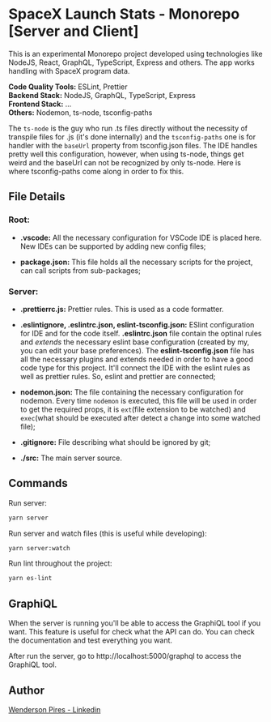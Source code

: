 # SpaceX Launch Stats - Monorepo [Server and Client]

This is an experimental Monorepo project developed using technologies like NodeJS, React, GraphQL, TypeScript, Express and others. The app works handling with SpaceX program data.

**Code Quality Tools:** ESLint, Prettier <br>
**Backend Stack:** NodeJS, GraphQL, TypeScript, Express <br>
**Frontend Stack:** ...<br>
**Others:** Nodemon, ts-node, tsconfig-paths

The `ts-node` is the guy who run .ts files directly without the necessity of transpile files for .js (it's done internally) and the `tsconfig-paths` one is for handler with the `baseUrl` property from tsconfig.json files. The IDE handles pretty well this configuration, however, when using ts-node, things get weird and the baseUrl can not be recognized by only ts-node. Here is where tsconfig-paths come along in order to fix this.

## File Details

### Root:

- **.vscode:** All the necessary configuration for VSCode IDE is placed here. New IDEs can be supported by adding new config files;

- **package.json:** This file holds all the necessary scripts for the project, can call scripts from sub-packages;

### Server:

- **.prettierrc.js:** Prettier rules. This is used as a code formatter.

- **.eslintignore, .eslintrc.json, eslint-tsconfig.json:** ESlint configuration for IDE and for the code itself. **.eslintrc.json** file contain the optinal rules and _extends_ the necessary eslint base configuration (created by my, you can edit your base preferences). The **eslint-tsconfig.json** file has all the necessary plugins and extends needed in order to have a good code type for this project. It'll connect the IDE with the eslint rules as well as prettier rules. So, eslint and prettier are connected;

- **nodemon.json:** The file containing the necessary configuration for nodemon. Every time `nodemon` is executed, this file will be used in order to get the required props, it is `ext`(file extension to be watched) and `exec`(what should be executed after detect a change into some watched file);

- **.gitignore:** File describing what should be ignored by git;

- **./src:** The main server source.

## Commands

Run server:

```sh
yarn server
```

Run server and watch files (this is useful while developing):

```sh
yarn server:watch
```

Run lint throughout the project:

```sh
yarn es-lint
```

## GraphiQL

When the server is running you'll be able to access the GraphiQL tool if you want. This feature is useful for check what the API can do. You can check the documentation and test everything you want.

After run the server, go to http://localhost:5000/graphql to access the GraphiQL tool.

## Author

[Wenderson Pires - Linkedin](https://www.linkedin.com/in/wenderson-pires-silva/)
